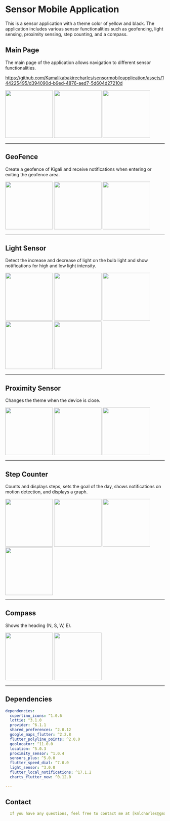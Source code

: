 # Sensor Mobile Application

This is a sensor application with a theme color of yellow and black. The application includes various sensor functionalities such as geofencing, light sensing, proximity sensing, step counting, and a compass.

## Main Page
The main page of the application allows navigation to different sensor functionalities.


https://github.com/Kamalikabakirecharles/sensormobileapplication/assets/144225495/d394090d-b9ed-4876-aed7-5d604d27210d


<img src="https://github.com/Kamalikabakirecharles/sensormobileapplication/assets/144225495/c233c152-e723-4a54-9b7f-fb06534f52d5" width="150">
<img src="https://github.com/Kamalikabakirecharles/sensormobileapplication/assets/144225495/0cbe1da9-785c-494a-b5e8-bde37cca1d82" width="150">
<img src="https://github.com/Kamalikabakirecharles/sensormobileapplication/assets/144225495/f7de03f0-1ed4-4ac0-8b7b-80b763692dd5" width="150">

---

## GeoFence
Create a geofence of Kigali and receive notifications when entering or exiting the geofence area.

<img src="https://github.com/Kamalikabakirecharles/sensormobileapplication/assets/144225495/015bb8cc-de77-478d-8d02-dd955f1ad0a7" width="150">
<img src="https://github.com/Kamalikabakirecharles/sensormobileapplication/assets/144225495/2796fc0d-c988-414b-af0c-dffd67bd87b1" width="150">
<img src="https://github.com/Kamalikabakirecharles/sensormobileapplication/assets/144225495/442d8b2c-194e-41d7-b54d-63980e7bb722" width="150">

---

## Light Sensor
Detect the increase and decrease of light on the bulb light and show notifications for high and low light intensity.

<img src="https://github.com/Kamalikabakirecharles/sensormobileapplication/assets/144225495/5bfd6b88-3a2f-44f4-b2f8-9a8574101e7b" width="150">
<img src="https://github.com/Kamalikabakirecharles/sensormobileapplication/assets/144225495/ddef0ab6-8c98-4eea-8b2f-490c15e95fde" width="150">
<img src="https://github.com/Kamalikabakirecharles/sensormobileapplication/assets/144225495/09ce8e01-42b4-4e86-b6d3-3aa3e44aa664" width="150">
<img src="https://github.com/Kamalikabakirecharles/sensormobileapplication/assets/144225495/2645eaf5-ed88-46a1-a151-5dd20edb4a27" width="150">
<img src="https://github.com/Kamalikabakirecharles/sensormobileapplication/assets/144225495/8ce3b8e3-c3c9-4cc7-8be8-7d0c72173ae6" width="150">

---

## Proximity Sensor
Changes the theme when the device is close.

<img src="https://github.com/Kamalikabakirecharles/sensormobileapplication/assets/144225495/85ef7381-3c0c-472e-a3d9-9691c93014a3" width="150">
<img src="https://github.com/Kamalikabakirecharles/sensormobileapplication/assets/144225495/c3798930-192c-447a-8c75-2cf01f50f7e7" width="150">
<img src="https://github.com/Kamalikabakirecharles/sensormobileapplication/assets/144225495/05d14918-119e-4ebc-ae92-b6f99b4bd7e8" width="150">

---

## Step Counter
Counts and displays steps, sets the goal of the day, shows notifications on motion detection, and displays a graph.

<img src="https://github.com/Kamalikabakirecharles/sensormobileapplication/assets/144225495/91b4f731-c123-4d0d-af16-a116b726f22e" width="150">
<img src="https://github.com/Kamalikabakirecharles/sensormobileapplication/assets/144225495/335309da-7e8e-4f68-812e-271a6ad63847" width="150">
<img src="https://github.com/Kamalikabakirecharles/sensormobileapplication/assets/144225495/edbbca49-a659-4967-94ba-a23f0e5bd603" width="150">
<img src="https://github.com/Kamalikabakirecharles/sensormobileapplication/assets/144225495/b357bf52-4584-49b5-aef9-4068f3e5715b" width="150">

---

## Compass
Shows the heading (N, S, W, E).

<img src="https://github.com/Kamalikabakirecharles/sensormobileapplication/assets/144225495/0285f181-efb9-4a7b-bbcc-22bb1171c6ef" width="150">
<img src="https://github.com/Kamalikabakirecharles/sensormobileapplication/assets/144225495/cc1f047b-ef98-4535-b3ee-d7b62af19099" width="150">

---

## Dependencies
```yaml
dependencies:
  cupertino_icons: ^1.0.6
  lottie: ^3.1.0
  provider: ^6.1.1
  shared_preferences: ^2.0.12
  google_maps_flutter: ^2.2.8
  flutter_polyline_points: ^2.0.0
  geolocator: ^11.0.0
  location: ^5.0.3
  proximity_sensor: ^1.0.4
  sensors_plus: ^5.0.0  
  flutter_speed_dial: ^7.0.0
  light_sensor: ^3.0.0
  flutter_local_notifications: ^17.1.2
  charts_flutter_new: ^0.12.0

---
```
## Contact
```yaml
  If you have any questions, feel free to contact me at [kmlcharles@gmail.com].
